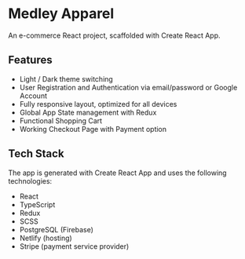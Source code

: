 # Medley Apparel

An e-commerce React project, scaffolded with Create React App.

## Features

- Light / Dark theme switching
- User Registration and Authentication via email/password or Google Account
- Fully responsive layout, optimized for all devices
- Global App State management with Redux
- Functional Shopping Cart
- Working Checkout Page with Payment option

## Tech Stack

The app is generated with Create React App and uses the following technologies:

- React
- TypeScript
- Redux
- SCSS
- PostgreSQL (Firebase)
- Netlify (hosting)
- Stripe (payment service provider)
